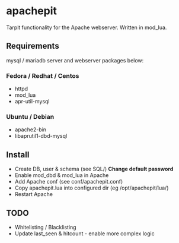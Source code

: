 # apachepit

Tarpit functionality for the Apache webserver. Written in mod_lua.

## Requirements

mysql / mariadb server and webserver packages below:

### Fedora / Redhat / Centos

- httpd
- mod_lua
- apr-util-mysql

### Ubuntu / Debian

- apache2-bin
- libaprutil1-dbd-mysql

## Install

- Create DB, user & schema (see SQL/)  **Change default password**
- Enable mod_dbd & mod_lua in Apache
- Add Apache conf (see conf/apachepit.conf)
- Copy apachepit.lua into configured dir (eg /opt/apachepit/lua/)
- Restart Apache

## TODO

- Whitelisting / Blacklisting
- Update last_seen & hitcount - enable more complex logic
